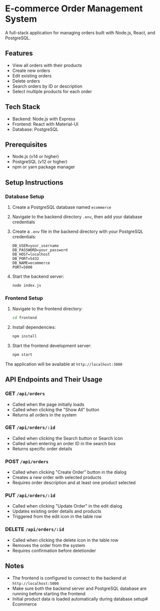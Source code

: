 # E-commerce Order Management System

A full-stack application for managing orders built with Node.js, React, and PostgreSQL.

## Features

- View all orders with their products
- Create new orders
- Edit existing orders
- Delete orders
- Search orders by ID or description
- Select multiple products for each order

## Tech Stack

- Backend: Node.js with Express
- Frontend: React with Material-UI
- Database: PostgreSQL

## Prerequisites

- Node.js (v14 or higher)
- PostgreSQL (v12 or higher)
- npm or yarn package manager

## Setup Instructions

### Database Setup

1. Create a PostgreSQL database named `ecommerce`
2. Navigate to the backend directory `.env`, then add your database credentials
3. Create a `.env` file in the backend directory with your PostgreSQL credentials:
   ```
   DB_USER=your_username
   DB_PASSWORD=your_password
   DB_HOST=localhost
   DB_PORT=5432
   DB_NAME=ecommerce
   PORT=5000
   ```

4. Start the backend server:
   ```bash
   node index.js
   ```

### Frontend Setup

1. Navigate to the frontend directory:
   ```bash
   cd frontend
   ```

2. Install dependencies:
   ```bash
   npm install
   ```

3. Start the frontend development server:
   ```bash
   npm start
   ```

The application will be available at `http://localhost:3000`

## API Endpoints and Their Usage

### GET `/api/orders`
- Called when the page initially loads
- Called when clicking the "Show All" button
- Returns all orders in the system

### GET `/api/orders/:id`
- Called when clicking the Search button or Search icon
- Called when entering an order ID in the search box
- Returns specific order details

### POST `/api/orders`
- Called when clicking "Create Order" button in the dialog
- Creates a new order with selected products
- Requires order description and at least one product selected

### PUT `/api/orders/:id`
- Called when clicking "Update Order" in the edit dialog
- Updates existing order details and products
- Triggered from the edit icon in the table row

### DELETE `/api/orders/:id`
- Called when clicking the delete icon in the table row
- Removes the order from the system
- Requires confirmation before deletionder

## Notes

- The frontend is configured to connect to the backend at `http://localhost:5000`
- Make sure both the backend server and PostgreSQL database are running before starting the frontend
- Initial product data is loaded automatically during database setup#   E c o m m e r c e 
 
 
